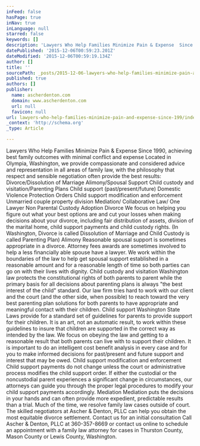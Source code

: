 ```yaml
---
inFeed: false
hasPage: true
inNav: true
inLanguage: null
starred: false
keywords: []
description: 'Lawyers Who Help Families Minimize Pain & Expense  Since 1990, achieving best family outcomes with minimal conflict and expense Located in Olympia, Washington, '
datePublished: '2015-12-06T00:59:23.201Z'
dateModified: '2015-12-06T00:59:19.134Z'
author: []
title: ''
sourcePath: _posts/2015-12-06-lawyers-who-help-families-minimize-pain-and-expense-since-199.md
published: true
authors: []
publisher:
  name: ascherdenton.com
  domain: www.ascherdenton.com
  url: null
  favicon: null
url: lawyers-who-help-families-minimize-pain-and-expense-since-199/index.html
_context: 'http://schema.org'
_type: Article

---
```

Lawyers Who Help Families Minimize Pain & Expense Since 1990, achieving best family outcomes with minimal conflict and expense Located in Olympia, Washington, we provide compassionate and considered advice and representation in all areas of family law, with the philosophy that respect and sensible negotiation often provide the best results: Divorce/Dissolution of Marriage Alimony/Spousal Support Child custody and visitation/Parenting Plans Child support (past/present/future) Domestic Violence Protection Orders Child support modification and enforcement Unmarried couple property division Mediation/ Collaborative Law/ One Lawyer Non Parental Custody Adoption Divorce We focus on helping you figure out what your best options are and cut your losses when making decisions about your divorce, including fair distribution of assets, division of the marital home, child support payments and child custody rights. (In Washington, Divorce is called Dissolution of Marriage and Child Custody is called Parenting Plan) Alimony Reasonable spousal support is sometimes appropriate in a divorce. Attorney fees awards are sometimes involved to help a less financially able spouse have a lawyer. We work within the boundaries of the law to help get spousal support established in a reasonable amount and for a reasonable length of time so both parties can go on with their lives with dignity. Child custody and visitation Washington law protects the constitutional rights of both parents to parent while the primary basis for all decisions about parenting plans is always "the best interest of the child" standard. Our law firm tries hard to work with our client and the court (and the other side, when possible) to reach toward the very best parenting plan solutions for both parents to have appropriate and meaningful contact with their children. Child support Washington State Laws provide for a standard set of guidelines for parents to provide support for their children. It is an art, not an automatic result, to work within these guidelines to insure that children are supported in the correct way as intended by the law. We focus on obeying the law and getting to a reasonable result that both parents can live with to support their children. It is important to do an intelligent cost benefit analysis in every case and for you to make informed decisions for past/present and future support and interest that may be owed. Child support modification and enforcement Child support payments do not change unless the court or administrative process modifies the child support order. If either the custodial or the noncustodial parent experiences a significant change in circumstances, our attorneys can guide you through the proper legal procedures to modify your child support payments accordingly. Mediation  Mediation puts the decisions in your hands and can often provide more expedient, predictable results than a trial.  Much of the time, we resolve family law cases outside of court. The skilled negotiators at Ascher & Denton, PLLC can help you obtain the most equitable divorce settlement. Contact us for an initial consultation Call Ascher & Denton, PLLC at 360-357-8669 or contact us online to schedule an appointment with a family law attorney for cases in Thurston County, Mason County or Lewis County, Washington.